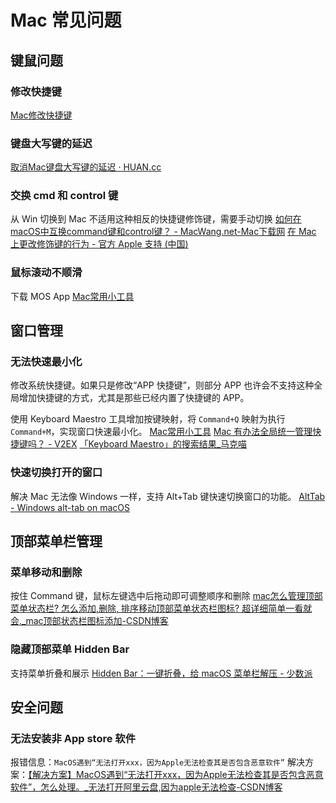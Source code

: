 # Mac 常见问题

## 键鼠问题

### 修改快捷键

[Mac修改快捷键](learning/subjects/ComputerScience/OperatingSystem/Mac/Mac修改快捷键.md)

### 键盘大写键的延迟

[取消Mac键盘大写键的延迟 · HUAN.cc](https://huan.cc/tech/mac-caps-lock-delay/)

### 交换 cmd 和 control 键

从 Win 切换到 Mac 不适用这种相反的快捷键修饰键，需要手动切换
[如何在macOS中互换command键和control键？ - MacWang.net-Mac下载网](https://www.macwang.net/blogs/2832.html)
[在 Mac 上更改修饰键的行为 - 官方 Apple 支持 (中国)](https://support.apple.com/zh-cn/guide/mac-help/mchlp1011/mac)

### 鼠标滚动不顺滑

下载 MOS App
[Mac常用小工具](learning/subjects/ComputerScience/OperatingSystem/Mac/Mac常用小工具.md)

## 窗口管理

### 无法快速最小化

修改系统快捷键。如果只是修改“APP 快捷键”，则部分 APP 也许会不支持这种全局增加快捷键的方式，尤其是那些已经内置了快捷键的 APP。

使用 Keyboard Maestro 工具增加按键映射，将 `Command+Q` 映射为执行 `Command+M`，实现窗口快速最小化。
[Mac常用小工具](learning/subjects/ComputerScience/OperatingSystem/Mac/Mac常用小工具.md)
[Mac 有办法全局统一管理快捷键吗？ - V2EX](https://www.v2ex.com/t/846411)
[「Keyboard Maestro」的搜索结果\_马克喵](https://www.macat.vip/?cat=&s=Keyboard+Maestro)

### 快速切换打开的窗口

解决 Mac 无法像 Windows 一样，支持 Alt+Tab 键快速切换窗口的功能。
[AltTab - Windows alt-tab on macOS](https://alt-tab-macos.netlify.app/)

## 顶部菜单栏管理

### 菜单移动和删除

按住 Command 键，鼠标左键选中后拖动即可调整顺序和删除
[mac怎么管理顶部菜单状态栏? 怎么添加,删除, 排序移动顶部菜单状态栏图标? 超详细简单一看就会.\_mac顶部状态栏图标添加-CSDN博客](https://blog.csdn.net/weixin_37281289/article/details/114242348)

### 隐藏顶部菜单 Hidden Bar

支持菜单折叠和展示
[Hidden Bar：一键折叠，给 macOS 菜单栏解压 - 少数派](https://sspai.com/post/58194)

## 安全问题

### 无法安装非 App store 软件

报错信息：`MacOS遇到“无法打开xxx，因为Apple无法检查其是否包含恶意软件”`
解决方案：[【解决方案】MacOS遇到“无法打开xxx，因为Apple无法检查其是否包含恶意软件”，怎么处理。\_无法打开阿里云盘,因为apple无法检查-CSDN博客](https://blog.csdn.net/m0_38068876/article/details/115091884)